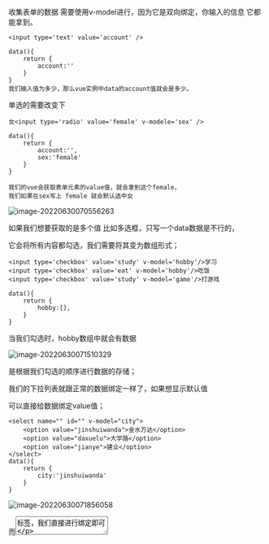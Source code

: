 收集表单的数据 需要使用v-model进行，因为它是双向绑定，你输入的信息 它都能拿到。

```
<input type='text' value='account' />

data(){
	return {
		account:''
	}
}
我们输入值为多少，那么vue实例中data的account值就会是多少。
```

单选的需要改变下

```
女<input type='radio' value='female' v-modele='sex' />

data(){
	return {
		account:'',
		sex:'female'
	}
}

我们的vue会获取表单元素的value值，就会拿到这个female，
我们如果在sex写上 female 就会默认选中女

```

![image-20220630070556263](C:\Users\Administrator\AppData\Roaming\Typora\typora-user-images\image-20220630070556263.png)

如果我们想要获取的是多个值 比如多选框，只写一个data数据是不行的，

它会将所有内容都勾选，我们需要将其变为数组形式；

```
<input type='checkbox' value='study' v-model='hobby'/>学习
<input type='checkbox' value='eat' v-model='hobby'/>吃饭
<input type='checkbox' value='study' v-model='game'/>打游戏

data(){
	return {
		hobby:[],
	}
}
```

当我们勾选时，hobby数组中就会有数据

![image-20220630071510329](C:\Users\Administrator\AppData\Roaming\Typora\typora-user-images\image-20220630071510329.png)

是根据我们勾选的顺序进行数据的存储；

我们的下拉列表就跟正常的数据绑定一样了，如果想显示默认值

可以直接给数据绑定value值；

```
<select name="" id="" v-model="city">
    <option value="jinshuiwanda">金水万达</option>
    <option value="daxuelu">大学路</option>
    <option value="jianye">建业</option>
</select>
data(){
	return {
		city:'jinshuiwanda'
	}
}
```

![image-20220630071856058](C:\Users\Administrator\AppData\Roaming\Typora\typora-user-images\image-20220630071856058.png)

而<textarea>标签，我们直接进行绑定即可

```
<textarea value='' v-model='other'></textarea>
data(){
	return {
		other:''
	}
}
```

我们在文本框中输入的内容，会放入value中，而v-model绑定的就是value

所以 other的值也会进行改变。

![image-20220630072517722](C:\Users\Administrator\AppData\Roaming\Typora\typora-user-images\image-20220630072517722.png)



![image-20220630072523657](C:\Users\Administrator\AppData\Roaming\Typora\typora-user-images\image-20220630072523657.png)

如果我们的多选框 checkbox只有一个值时，我们不用写成数组形式

直接让他用true/false即可

```
<input type='checkbox' value='' v-model='agree' />
data(){
	return {
		agree:false
	}
}
```

当我们勾选时 agree就会变为true，如果一开始就想是true，那么我们可以直接将data中 agree的值变为true。



当我们点击submit提交时，界面会默认刷新，数据全部消失，我们可以给其添加一个方法，将其默认行为进行阻止；

```
<form @submit.prevent='demo'></form>

点击提交时 阻止默认的页面刷新 .prevent
那么我们的demo方法 设计的是 获取页面所有想要提交的数据
```

那么我们在设计时 将用户的信息 都存储到一个对象中

userInfo 然后页面v-model绑定的都是userInfo中的数据

```
<script>
const vm = new Vue({
    el:'#app',
    data:{
        userInfo:{
            account:'',
            password:'',
            sex:'female',
            hobby:[], 
            city:'jinshuiwanda',
            other:'',
            agree:false
        }
    },
    methods:{
        demo(){
            console.log(this.userInfo);
        }
    }
})
数据层
```

视图层;

```
<form @submit.prevent="demo">
    账号: <input type="text" v-model = "userInfo.account" autocomplete>
    <br><br>
    密码: <input type="password" v-model = 'userInfo.password' autocomplete>
    <br><br>

            男<input type="radio" name='gender'v-model='userInfo.sex' value="male">
            女<input type="radio" name='gender' v-model='userInfo.sex' value="female">
    </label>
    <br>
    爱好<input type="checkbox" value="eat" v-model="userInfo.hobby">吃饭
        <input type="checkbox" value="study" v-model="userInfo.hobby">学习
        <input type="checkbox" value="game" v-model="userInfo.hobby">打游戏
    <br>
    所属校区
    <select v-model="userInfo.city">
        <option value="jinshuiwanda">金水万达</option>
        <option value="daxuelu">大学路</option>
        <option value="jianye">建业</option>
    </select>
    <br>
    其他信息:<textarea cols="30" rows="10" v-model="userInfo.other" value=""></textarea>
    <br>
    <label for="Itrue">
        <input id='Itrue' type="checkbox" v-model="userInfo.agree" value="">阅读并接受<a href="">《用户协议》</a>
    </label>
    <br>
    <input type="submit">
</form>
```


